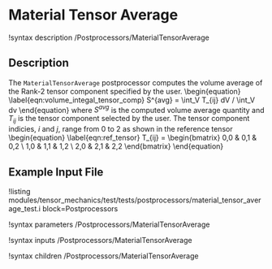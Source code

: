 # Material Tensor Average

!syntax description /Postprocessors/MaterialTensorAverage

## Description

The `MaterialTensorAverage` postprocessor computes the volume average of the
Rank-2 tensor component specified by the user.
\begin{equation}
  \label{eqn:volume_integal_tensor_comp}
  S^{avg} = \int_V T_{ij} dV / \int_V dv
\end{equation}
where $S^{avg}$ is the computed volume average quantity and $T_{ij}$ is the
tensor component selected by the user.
The tensor component indicies, $i$ and $j$, range from 0 to 2 as shown in the
reference tensor
\begin{equation}
  \label{eqn:ref_tensor}
  T_{ij} = \begin{bmatrix}
            0,0 & 0,1 & 0,2 \\
            1,0 & 1,1 & 1,2 \\
            2,0 & 2,1 & 2,2
            \end{bmatrix}
\end{equation}

## Example Input File

!listing modules/tensor_mechanics/test/tests/postprocessors/material_tensor_average_test.i block=Postprocessors

!syntax parameters /Postprocessors/MaterialTensorAverage

!syntax inputs /Postprocessors/MaterialTensorAverage

!syntax children /Postprocessors/MaterialTensorAverage
